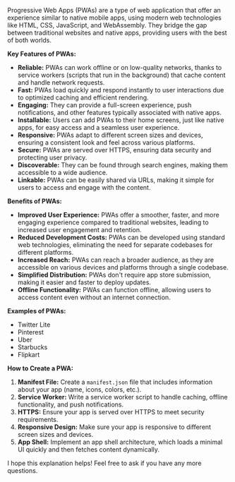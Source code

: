 Progressive Web Apps (PWAs) are a type of web application that offer an experience similar to native mobile apps, using modern web technologies like HTML, CSS, JavaScript, and WebAssembly. They bridge the gap between traditional websites and native apps, providing users with the best of both worlds.

**Key Features of PWAs:**

* **Reliable:** PWAs can work offline or on low-quality networks, thanks to service workers (scripts that run in the background) that cache content and handle network requests.
* **Fast:** PWAs load quickly and respond instantly to user interactions due to optimized caching and efficient rendering.
* **Engaging:** They can provide a full-screen experience, push notifications, and other features typically associated with native apps.
* **Installable:** Users can add PWAs to their home screens, just like native apps, for easy access and a seamless user experience.
* **Responsive:** PWAs adapt to different screen sizes and devices, ensuring a consistent look and feel across various platforms.
* **Secure:** PWAs are served over HTTPS, ensuring data security and protecting user privacy.
* **Discoverable:** They can be found through search engines, making them accessible to a wide audience.
* **Linkable:** PWAs can be easily shared via URLs, making it simple for users to access and engage with the content.

**Benefits of PWAs:**

* **Improved User Experience:** PWAs offer a smoother, faster, and more engaging experience compared to traditional websites, leading to increased user engagement and retention.
* **Reduced Development Costs:** PWAs can be developed using standard web technologies, eliminating the need for separate codebases for different platforms.
* **Increased Reach:** PWAs can reach a broader audience, as they are accessible on various devices and platforms through a single codebase.
* **Simplified Distribution:** PWAs don't require app store submission, making it easier and faster to deploy updates.
* **Offline Functionality:** PWAs can function offline, allowing users to access content even without an internet connection.

**Examples of PWAs:**

* Twitter Lite
* Pinterest
* Uber
* Starbucks
* Flipkart

**How to Create a PWA:**

1. **Manifest File:** Create a `manifest.json` file that includes information about your app (name, icons, colors, etc.).
2. **Service Worker:**  Write a service worker script to handle caching, offline functionality, and push notifications.
3. **HTTPS:** Ensure your app is served over HTTPS to meet security requirements.
4. **Responsive Design:** Make sure your app is responsive to different screen sizes and devices.
5. **App Shell:** Implement an app shell architecture, which loads a minimal UI quickly and then fetches content dynamically.

I hope this explanation helps! Feel free to ask if you have any more questions.
